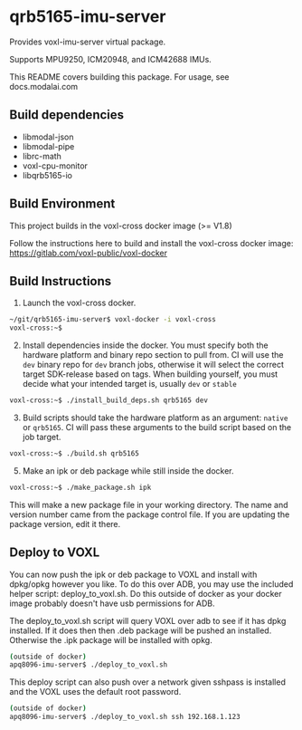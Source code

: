 # qrb5165-imu-server

Provides voxl-imu-server virtual package.

Supports MPU9250, ICM20948, and ICM42688 IMUs.

This README covers building this package. For usage, see docs.modalai.com


## Build dependencies

* libmodal-json
* libmodal-pipe
* librc-math
* voxl-cpu-monitor
* libqrb5165-io

## Build Environment

This project builds in the voxl-cross docker image (>= V1.8)

Follow the instructions here to build and install the voxl-cross docker image:
https://gitlab.com/voxl-public/voxl-docker



## Build Instructions

1) Launch the voxl-cross docker.

```bash
~/git/qrb5165-imu-server$ voxl-docker -i voxl-cross
voxl-cross:~$
```

2) Install dependencies inside the docker. You must specify both the hardware platform and binary repo section to pull from. CI will use the `dev` binary repo for `dev` branch jobs, otherwise it will select the correct target SDK-release based on tags. When building yourself, you must decide what your intended target is, usually `dev` or `stable`

```bash
voxl-cross:~$ ./install_build_deps.sh qrb5165 dev
```


3) Build scripts should take the hardware platform as an argument: `native` or `qrb5165`. CI will pass these arguments to the build script based on the job target.

```bash
voxl-cross:~$ ./build.sh qrb5165
```


5) Make an ipk or deb package while still inside the docker.

```bash
voxl-cross:~$ ./make_package.sh ipk
```

This will make a new package file in your working directory. The name and version number came from the package control file. If you are updating the package version, edit it there.



## Deploy to VOXL

You can now push the ipk or deb package to VOXL and install with dpkg/opkg however you like. To do this over ADB, you may use the included helper script: deploy_to_voxl.sh. Do this outside of docker as your docker image probably doesn't have usb permissions for ADB.

The deploy_to_voxl.sh script will query VOXL over adb to see if it has dpkg installed. If it does then then .deb package will be pushed an installed. Otherwise the .ipk package will be installed with opkg.

```bash
(outside of docker)
apq8096-imu-server$ ./deploy_to_voxl.sh
```

This deploy script can also push over a network given sshpass is installed and the VOXL uses the default root password.


```bash
(outside of docker)
apq8096-imu-server$ ./deploy_to_voxl.sh ssh 192.168.1.123
```
